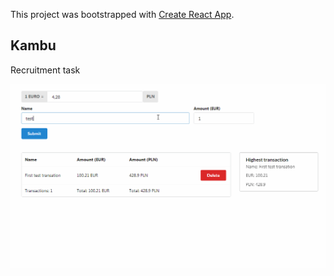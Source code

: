 This project was bootstrapped with [Create React App](https://github.com/facebook/create-react-app).

## Kambu

Recruitment task

![](currency.gif)
